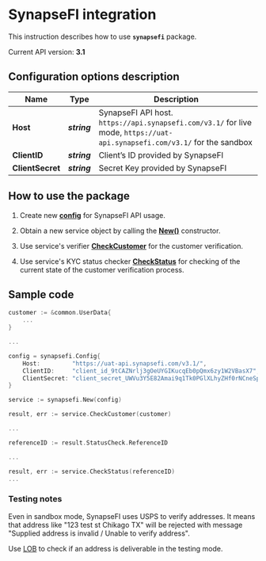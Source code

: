 # SynapseFI integration

This instruction describes how to use **`synapsefi`** package.

Current API version: **3.1**

## Configuration options description

| **Name**         | **Type**     | **Description**                                            |
| ---------------- | ------------ | ---------------------------------------------------------- |
| **Host**         | _**string**_ | SynapseFI API host. `https://api.synapsefi.com/v3.1/` for live mode, `https://uat-api.synapsefi.com/v3.1/` for the sandbox |
| **ClientID**     | _**string**_ | Client’s ID provided by SynapseFI                          |
| **ClientSecret** | _**string**_ | Secret Key provided by SynapseFI                           |

## How to use the package

1) Create new [**config**](verification/contract.go#L3) for SynapseFI API usage.

2) Obtain a new service object by calling the [**New()**](synapsefi.go#L17) constructor.

3) Use service's verifier [**CheckCustomer**](synapsefi.go#L24) for the customer verification.

4) Use service's KYC status checker [**CheckStatus**](synapsefi.go#L71) for checking of the current state of the customer verification process.

## Sample code

```go
customer := &common.UserData{
    ...
}

...

config = synapsefi.Config{
    Host:         "https://uat-api.synapsefi.com/v3.1/",
    ClientID:     "client_id_9tCAZNrlj3gOeUYGIKucqEb0pQmx6zy1W2VBasX7",
    ClientSecret: "client_secret_UWVu3Y5E82Amai9q1Tk0PGlXLhyZHf0rNCneSpos",
}

service := synapsefi.New(config)

result, err := service.CheckCustomer(customer)

...

referenceID := result.StatusCheck.ReferenceID

...

result, err := service.CheckStatus(referenceID)
...
```

### Testing notes

Even in sandbox mode, SynapseFI uses USPS to verify addresses. It means that address like "123 test st Chikago TX" will be rejected with message "Supplied address is invalid / Unable to verify address".

Use [LOB](https://lob.com/products/address-verification) to check if an address is deliverable in the testing mode.
